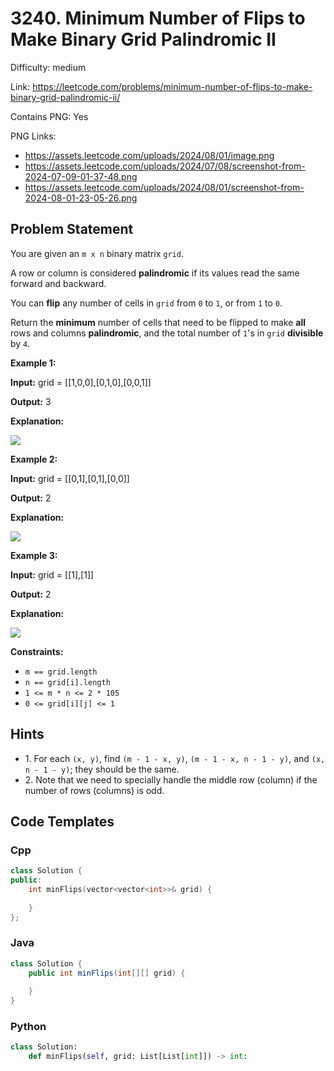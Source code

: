 # 3240. Minimum Number of Flips to Make Binary Grid Palindromic II

Difficulty: medium

Link: https://leetcode.com/problems/minimum-number-of-flips-to-make-binary-grid-palindromic-ii/

Contains PNG: Yes

PNG Links:
- https://assets.leetcode.com/uploads/2024/08/01/image.png
- https://assets.leetcode.com/uploads/2024/07/08/screenshot-from-2024-07-09-01-37-48.png
- https://assets.leetcode.com/uploads/2024/08/01/screenshot-from-2024-08-01-23-05-26.png

## Problem Statement

You are given an `m x n` binary matrix `grid`.

A row or column is considered **palindromic** if its values read the same forward and backward.

You can **flip** any number of cells in `grid` from `0` to `1`, or from `1` to `0`.

Return the **minimum** number of cells that need to be flipped to make **all** rows and columns **palindromic**, and the total number of `1`'s in `grid` **divisible** by `4`.

**Example 1:**

**Input:** grid \= \[\[1,0,0],\[0,1,0],\[0,0,1]]

**Output:** 3

**Explanation:**

![](https://assets.leetcode.com/uploads/2024/08/01/image.png)

**Example 2:**

**Input:** grid \= \[\[0,1],\[0,1],\[0,0]]

**Output:** 2

**Explanation:**

![](https://assets.leetcode.com/uploads/2024/07/08/screenshot-from-2024-07-09-01-37-48.png)

**Example 3:**

**Input:** grid \= \[\[1],\[1]]

**Output:** 2

**Explanation:**

![](https://assets.leetcode.com/uploads/2024/08/01/screenshot-from-2024-08-01-23-05-26.png)

**Constraints:**

* `m == grid.length`
* `n == grid[i].length`
* `1 <= m * n <= 2 * 105`
* `0 <= grid[i][j] <= 1`

## Hints

- 1\. For each `(x, y)`, find `(m - 1 - x, y)`, `(m - 1 - x, n - 1 - y)`, and `(x, n - 1 - y)`; they should be the same.
- 2\. Note that we need to specially handle the middle row (column) if the number of rows (columns) is odd.

## Code Templates

### Cpp
```cpp
class Solution {
public:
    int minFlips(vector<vector<int>>& grid) {
        
    }
};
```

### Java
```java
class Solution {
    public int minFlips(int[][] grid) {
        
    }
}
```

### Python
```python
class Solution:
    def minFlips(self, grid: List[List[int]]) -> int:
        
```

